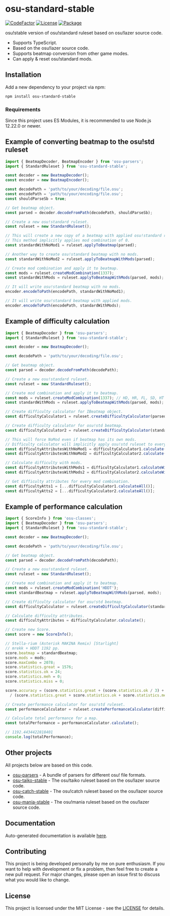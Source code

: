 # osu-standard-stable
[![CodeFactor](https://img.shields.io/codefactor/grade/github/kionell/osu-standard-stable)](https://www.codefactor.io/repository/github/kionell/osu-standard-stable)
[![License](https://img.shields.io/github/license/kionell/osu-standard-stable)](https://github.com/kionell/osu-standard-stable/blob/master/LICENSE)
[![Package](https://img.shields.io/npm/v/osu-standard-stable)](https://www.npmjs.com/package/osu-standard-stable)


osu!stable version of osu!standard ruleset based on osu!lazer source code.

- Supports TypeScript.
- Based on the osu!lazer source code.
- Supports beatmap conversion from other game modes.
- Can apply & reset osu!standard mods.

## Installation

Add a new dependency to your project via npm:

```bash
npm install osu-standard-stable
```

### Requirements

Since this project uses ES Modules, it is recommended to use Node.js 12.22.0 or newer.

## Example of converting beatmap to the osu!std ruleset

```js
import { BeatmapDecoder, BeatmapEncoder } from 'osu-parsers';
import { StandardRuleset } from 'osu-standard-stable';

const decoder = new BeatmapDecoder();
const encoder = new BeatmapEncoder();

const decodePath = 'path/to/your/decoding/file.osu';
const encodePath = 'path/to/your/encoding/file.osu';
const shouldParseSb = true;

// Get beatmap object.
const parsed = decoder.decodeFromPath(decodePath, shouldParseSb);

// Create a new osu!standard ruleset.
const ruleset = new StandardRuleset();

// This will create a new copy of a beatmap with applied osu!standard ruleset.
// This method implicitly applies mod combination of 0.
const standardWithNoMod1 = ruleset.applyToBeatmap(parsed);

// Another way to create osu!standard beatmap with no mods. 
const standardWithNoMod2 = ruleset.applyToBeatmapWithMods(parsed);

// Create mod combination and apply it to beatmap.
const mods = ruleset.createModCombination(1337);
const standardWithMods = ruleset.applyToBeatmapWithMods(parsed, mods);

// It will write osu!standard beatmap with no mods.
encoder.encodeToPath(encodePath, standardWithNoMod1);

// It will write osu!standard beatmap with applied mods.
encoder.encodeToPath(encodePath, standardWithMods);
```

## Example of difficulty calculation

```js
import { BeatmapDecoder } from 'osu-parsers';
import { StandardRuleset } from 'osu-standard-stable';

const decoder = new BeatmapDecoder();

const decodePath = 'path/to/your/decoding/file.osu';

// Get beatmap object.
const parsed = decoder.decodeFromPath(decodePath);

// Create a new osu!standard ruleset.
const ruleset = new StandardRuleset();

// Create mod combination and apply it to beatmap.
const mods = ruleset.createModCombination(1337); // HD, HR, FL, SD, HT
const standardWithMods = ruleset.applyToBeatmapWithMods(parsed, mods);

// Create difficulty calculator for IBeatmap object.
const difficultyCalculator1 = ruleset.createDifficultyCalculator(parsed);

// Create difficulty calculator for osu!std beatmap.
const difficultyCalculator2 = ruleset.createDifficultyCalculator(standardWithMods);

// This will force NoMod even if beatmap has its own mods.
// Difficulty calculator will implicitly apply osu!std ruleset to every beatmap.
const difficultyAttributesWithNoMod1 = difficultyCalculator1.calculate();
const difficultyAttributesWithNoMod2 = difficultyCalculator2.calculate();

// Calculate difficulty with mods.
const difficultyAttributesWithMods1 = difficultyCalculator1.calculateWithMods(mods);
const difficultyAttributesWithMods2 = difficultyCalculator2.calculateWithMods(mods);

// Get difficulty attributes for every mod combination.
const difficultyAtts1 = [...difficultyCalculator1.calculateAll()];
const difficultyAtts2 = [...difficultyCalculator2.calculateAll()];
```

## Example of performance calculation

```js
import { ScoreInfo } from 'osu-classes';
import { BeatmapDecoder } from 'osu-parsers';
import { StandardRuleset } from 'osu-standard-stable';

const decoder = new BeatmapDecoder();

const decodePath = 'path/to/your/decoding/file.osu';

// Get beatmap object.
const parsed = decoder.decodeFromPath(decodePath);

// Create a new osu!standard ruleset.
const ruleset = new StandardRuleset();

// Create mod combination and apply it to beatmap.
const mods = ruleset.createModCombination('HDDT');
const standardBeatmap = ruleset.applyToBeatmapWithMods(parsed, mods);

// Create difficulty calculator for osu!std beatmap.
const difficultyCalculator = ruleset.createDifficultyCalculator(standardBeatmap);

// Calculate difficulty attributes.
const difficultyAttributes = difficultyCalculator.calculate();

// Create new Score.
const score = new ScoreInfo();

// Stella-rium (Asterisk MAKINA Remix) [Starlight]
// mrekk + HDDT 1192 pp.
score.beatmap = standardBeatmap;
score.mods = mods;
score.maxCombo = 2078;
score.statistics.great = 1576;
score.statistics.ok = 24;
score.statistics.meh = 0;
score.statistics.miss = 0;

score.accuracy = (score.statistics.great + (score.statistics.ok / 3) + (score.statistics.meh / 6)) 
  / (score.statistics.great + score.statistics.ok + score.statistics.meh + score.statistics.miss);

// Create performance calculator for osu!std ruleset.
const performanceCalculator = ruleset.createPerformanceCalculator(difficultyAttributes, score);

// Calculate total performance for a map.
const totalPerformance = performanceCalculator.calculate();

// 1192.4434422818401
console.log(totalPerformance);
```

## Other projects

All projects below are based on this code.

- [osu-parsers](https://github.com/kionell/osu-parsers.git) - A bundle of parsers for different osu! file formats.
- [osu-taiko-stable](https://github.com/kionell/osu-taiko-stable.git) - The osu!taiko ruleset based on the osu!lazer source code.
- [osu-catch-stable](https://github.com/kionell/osu-catch-stable.git) - The osu!catch ruleset based on the osu!lazer source code.
- [osu-mania-stable](https://github.com/kionell/osu-mania-stable.git) - The osu!mania ruleset based on the osu!lazer source code.

## Documentation

Auto-generated documentation is available [here](https://kionell.github.io/osu-standard-stable/).

## Contributing

This project is being developed personally by me on pure enthusiasm. If you want to help with development or fix a problem, then feel free to create a new pull request. For major changes, please open an issue first to discuss what you would like to change.

## License
This project is licensed under the MIT License - see the [LICENSE](https://choosealicense.com/licenses/mit/) for details.